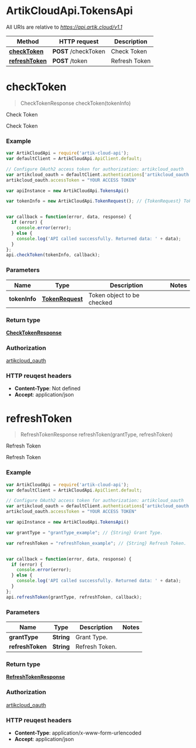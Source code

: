 # ArtikCloudApi.TokensApi

All URIs are relative to *https://api.artik.cloud/v1.1*

Method | HTTP request | Description
------------- | ------------- | -------------
[**checkToken**](TokensApi.md#checkToken) | **POST** /checkToken | Check Token
[**refreshToken**](TokensApi.md#refreshToken) | **POST** /token | Refresh Token


<a name="checkToken"></a>
# **checkToken**
> CheckTokenResponse checkToken(tokenInfo)

Check Token

Check Token

### Example
```javascript
var ArtikCloudApi = require('artik-cloud-api');
var defaultClient = ArtikCloudApi.ApiClient.default;

// Configure OAuth2 access token for authorization: artikcloud_oauth
var artikcloud_oauth = defaultClient.authentications['artikcloud_oauth'];
artikcloud_oauth.accessToken = "YOUR ACCESS TOKEN"

var apiInstance = new ArtikCloudApi.TokensApi()

var tokenInfo = new ArtikCloudApi.TokenRequest(); // {TokenRequest} Token object to be checked


var callback = function(error, data, response) {
  if (error) {
    console.error(error);
  } else {
    console.log('API called successfully. Returned data: ' + data);
  }
};
api.checkToken(tokenInfo, callback);
```

### Parameters

Name | Type | Description  | Notes
------------- | ------------- | ------------- | -------------
 **tokenInfo** | [**TokenRequest**](TokenRequest.md)| Token object to be checked | 

### Return type

[**CheckTokenResponse**](CheckTokenResponse.md)

### Authorization

[artikcloud_oauth](../README.md#artikcloud_oauth)

### HTTP reuqest headers

 - **Content-Type**: Not defined
 - **Accept**: application/json

<a name="refreshToken"></a>
# **refreshToken**
> RefreshTokenResponse refreshToken(grantType, refreshToken)

Refresh Token

Refresh Token

### Example
```javascript
var ArtikCloudApi = require('artik-cloud-api');
var defaultClient = ArtikCloudApi.ApiClient.default;

// Configure OAuth2 access token for authorization: artikcloud_oauth
var artikcloud_oauth = defaultClient.authentications['artikcloud_oauth'];
artikcloud_oauth.accessToken = "YOUR ACCESS TOKEN"

var apiInstance = new ArtikCloudApi.TokensApi()

var grantType = "grantType_example"; // {String} Grant Type.

var refreshToken = "refreshToken_example"; // {String} Refresh Token.


var callback = function(error, data, response) {
  if (error) {
    console.error(error);
  } else {
    console.log('API called successfully. Returned data: ' + data);
  }
};
api.refreshToken(grantType, refreshToken, callback);
```

### Parameters

Name | Type | Description  | Notes
------------- | ------------- | ------------- | -------------
 **grantType** | **String**| Grant Type. | 
 **refreshToken** | **String**| Refresh Token. | 

### Return type

[**RefreshTokenResponse**](RefreshTokenResponse.md)

### Authorization

[artikcloud_oauth](../README.md#artikcloud_oauth)

### HTTP reuqest headers

 - **Content-Type**: application/x-www-form-urlencoded
 - **Accept**: application/json

